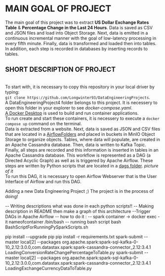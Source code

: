 # MAIN GOAL OF PROJECT
The main goal of this project was to extract **US Dollar Exchange Rates Table** & **Percentage Change in the Last 24 Hours**. Data is saved as CSV and JSON files and load into Object Storage. Next, data is emitted in a continuous incremental manner with the goal of low-latency processing in every fifth minute.
Finally, data is transformed and loaded then into tables. In addition, each step is recorded in databases by inserting records to tables.

## SHORT DESCRIPTION OF PROJECT
<br /> To start with, it is necessary to copy this repository in your local driver by typing:
<br /> ```git clone https://github.com/Longwinter93/DataEngineeringProjects```. 
<br /> A DataEngineeringProject4 folder belongs to this project. It is necessery to open this folder in your explorer to see _docker-compose.yaml_.
<br /> [A Docker Desktop](https://www.docker.com/products/docker-desktop/) is used to build and run container applications.
<br /> To run create and start these containers, it is necessery to execute a `docker compose up` command on the terminal.
<br />Data is extracted from a website. Next, data is saved as JSON and CSV files that are located in a [AirflowFolders](https://github.com/Longwinter93/DataEngineeringProjects/tree/main/DataEngineeringProject4/AirflowFolders)  and placed in buckets in MinIO Object Storage to organize objects. Tables, where data will populate, are created in an Apache Cassandra database.
Then, data is written to Kafka Topic. Finally, all steps are recorded and this information is inserted in tables in an Apache Cassandra database. This workflow is represented as a DAG (a Directed Acyclic Graph) as well as is triggered by Apache Airflow. These steps are written by Python scripts that are located in a [dags folder](https://github.com/Longwinter93/DataEngineeringProjects/tree/main/DataEngineeringProject4/dags). 
_picture of it_
<br /> To run this DAG, it is necessary to open Airflow Webserver that is the User Interface of Airflow and run this DAG.


Adding a new Data Engineering Project ;) 
The project is in the process of doing!

-- Writing descriptions what was done in each python scripts!!
-- Making description in README then make a graph of this architecture
--Trigger DAGs in Apache Airflow
-- how to do it : 
-- spark container ->
docker exec -it nameofcontainer /bin/bash
-- running bash script 
bash BashScriptForRunningPySparkScripts.sh 

pip install --upgrade pip
pip install -r requirements.txt
spark-submit --master local[2] --packages org.apache.spark:spark-sql-kafka-0-10_2.12:3.0.0,com.datastax.spark:spark-cassandra-connector_2.12:3.4.1 LoadingConversionRateChangePercentageToTable.py
spark-submit --master local[2] --packages org.apache.spark:spark-sql-kafka-0-10_2.12:3.0.0,com.datastax.spark:spark-cassandra-connector_2.12:3.4.1 LoadingExchangeCurrencyDataToTable.py